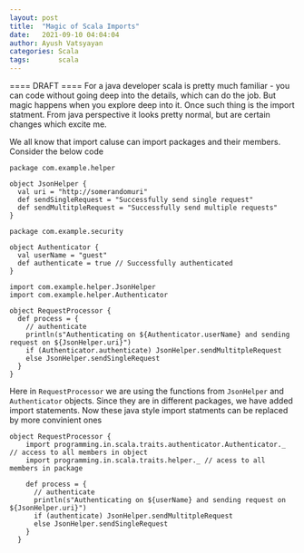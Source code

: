 ```yaml
---
layout: post
title:  "Magic of Scala Imports"
date:   2021-09-10 04:04:04
author: Ayush Vatsyayan
categories: Scala
tags:	    scala
---
```

==== DRAFT ====
For a java developer scala is pretty much familiar - you can code without going deep into the details, which can do the job. But magic happens when you explore deep into it. Once such thing is the import statment.
From java perspective it looks pretty normal, but are certain changes which excite me.

We all know that import caluse can import packages and their members. Consider the below code
```
package com.example.helper

object JsonHelper {
  val uri = "http://somerandomuri"
  def sendSingleRequest = "Successfully send single request"
  def sendMultitpleRequest = "Successfully send multiple requests"
}
```
```
package com.example.security

object Authenticator {
  val userName = "guest"
  def authenticate = true // Successfully authenticated
}
```
```
import com.example.helper.JsonHelper
import com.example.helper.Authenticator

object RequestProcessor {
  def process = {
    // authenticate
    println(s"Authenticating on ${Authenticator.userName} and sending request on ${JsonHelper.uri}")
    if (Authenticator.authenticate) JsonHelper.sendMultitpleRequest
    else JsonHelper.sendSingleRequest
  }
}
```
Here in `RequestProcessor` we are using the functions from `JsonHelper` and `Authenticator` objects. Since they are in different packages, we have added import statements.
Now these java style import statments can be replaced by more convinient ones

```
object RequestProcessor {
    import programming.in.scala.traits.authenticator.Authenticator._ // access to all members in object
    import programming.in.scala.traits.helper._ // acess to all members in package
    
    def process = {
      // authenticate
      println(s"Authenticating on ${userName} and sending request on ${JsonHelper.uri}")
      if (authenticate) JsonHelper.sendMultitpleRequest
      else JsonHelper.sendSingleRequest
    }
  }
```




